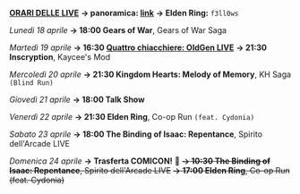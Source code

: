 <b><u>ORARI DELLE LIVE</u></b>
<b>→ panoramica: <a href="https://trello.com/b/iKwdSGf3/sabaku">link</a></b>
<b>→ Elden Ring:</b> <code>f3ll0ws</code>

<i>Lunedì 18 aprile</i>
<b>→ 18:00 Gears of War</b>, Gears of War Saga

<i>Martedì 19 aprile </i>
<b>→ 16:30 <a href="https://www.twitch.tv/oldgenproject">Quattro chiacchiere: OldGen LIVE</a></b>
<b>→ 21:30 Inscryption</b>, Kaycee's Mod

<i>Mercoledì 20 aprile</i>
<b>→ 21:30 Kingdom Hearts: Melody of Memory</b>, KH Saga <code>(Blind Run)</code>

<i>Giovedì 21 aprile</i>
<b>→ 18:00 Talk Show</b>

<i>Venerdì 22 aprile</i>
<b>→ 21:30 Elden Ring</b>, Co-op Run <code>(feat. Cydonia)</code>

<i>Sabato 23 aprile</i>
<b>→ 18:00 The Binding of Isaac: Repentance</b>, Spirito dell'Arcade LIVE

<i>Domenica 24 aprile</i>
<b>→ Trasferta COMICON!</b> 🍃
<s><b>→ 10:30 The Binding of Isaac: Repentance</b>, Spirito dell'Arcade LIVE</s>
<s><b>→ 17:00 Elden Ring</b>, Co-op Run (feat. Cydonia)</s>
